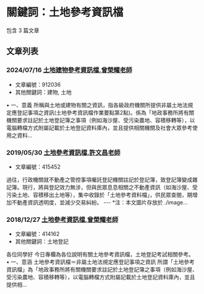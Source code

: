 # 關鍵詞：土地參考資訊檔

包含 3 篇文章

## 文章列表

### 2024/07/16 [土地建物參考資訊檔,曾榮耀老師](../../articles/912036_%E5%9C%9F%E5%9C%B0%E5%BB%BA%E7%89%A9%E5%8F%83%E8%80%83%E8%B3%87%E8%A8%8A%E6%AA%94%2C%E6%9B%BE%E6%A6%AE%E8%80%80%E8%80%81%E5%B8%AB.md)
- 文章編號：912036
- 其他關鍵詞：建物, 土地

• 一、意義 所稱與土地或建物有關之資訊，指各級政府機關所提供非屬土地法規定應登記事項之資訊(土地參考資訊檔作業要點第2點)。係為「地政事務所將有關機關要求註記於土地登記簿之事項（例如海沙屋、受污染農地、容積移轉等），以電腦轉檔方式附屬記載於土地登記資料庫內，並且提供相關機關及社會大眾參考使用之資料...

### 2019/05/30 [土地參考資訊檔,許文昌老師](../../articles/415452_%E5%9C%9F%E5%9C%B0%E5%8F%83%E8%80%83%E8%B3%87%E8%A8%8A%E6%AA%94%2C%E8%A8%B1%E6%96%87%E6%98%8C%E8%80%81%E5%B8%AB.md)
- 文章編號：415452

過往，行政機關就不動產之管控事項囑託登記機關註記於登記簿，致登記簿變成雜記簿。現行，將與登記效力無涉，但與民眾息息相關之不動產資訊（如海沙屋、受污染土地、容積移出土地等），集中收錄於「土地參考資料檔」，供民眾查閱，期增加不動產資訊透明度，並減少交易糾紛。 --- *注：本文圖片存放於 ./image...

### 2018/12/27 [土地參考資訊檔,曾榮耀老師](../../articles/414162_%E5%9C%9F%E5%9C%B0%E5%8F%83%E8%80%83%E8%B3%87%E8%A8%8A%E6%AA%94%2C%E6%9B%BE%E6%A6%AE%E8%80%80%E8%80%81%E5%B8%AB.md)
- 文章編號：414162
- 其他關鍵詞：土地登記

各位同學好 今日專欄為各位說明有關土地參考資訊檔，土地登記考試相關參考。 • 一、意涵 土地參考資訊檔＝非屬土地法規定應登記事項之資訊 所謂「土地參考資訊檔」為「地政事務所將有關機關要求註記於土地登記簿之事項（例如海沙屋、受污染農地、容積移轉等），以電腦轉檔方式附屬記載於土地登記資料庫內，並且提供相...
